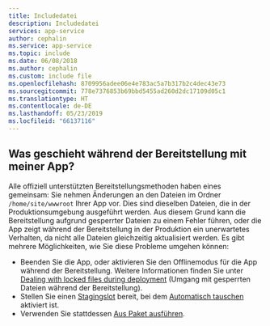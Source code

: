 ```yaml
---
title: Includedatei
description: Includedatei
services: app-service
author: cephalin
ms.service: app-service
ms.topic: include
ms.date: 06/08/2018
ms.author: cephalin
ms.custom: include file
ms.openlocfilehash: 8709956adee06e4e783ac5a7b317b2c4dec43e73
ms.sourcegitcommit: 778e7376853b69bbd5455ad260d2dc17109d05c1
ms.translationtype: HT
ms.contentlocale: de-DE
ms.lasthandoff: 05/23/2019
ms.locfileid: "66137116"
---
```

## <a name="what-happens-to-my-app-during-deployment"></a>Was geschieht während der Bereitstellung mit meiner App?

Alle offiziell unterstützten Bereitstellungsmethoden haben eines gemeinsam: Sie nehmen Änderungen an den Dateien im Ordner `/home/site/wwwroot` Ihrer App vor. Dies sind dieselben Dateien, die in der Produktionsumgebung ausgeführt werden. Aus diesem Grund kann die Bereitstellung aufgrund gesperrter Dateien zu einem Fehler führen, oder die App zeigt während der Bereitstellung in der Produktion ein unerwartetes Verhalten, da nicht alle Dateien gleichzeitig aktualisiert werden. Es gibt mehrere Möglichkeiten, wie Sie diese Probleme umgehen können:

- Beenden Sie die App, oder aktivieren Sie den Offlinemodus für die App während der Bereitstellung. Weitere Informationen finden Sie unter [Dealing with locked files during deployment](https://github.com/projectkudu/kudu/wiki/Dealing-with-locked-files-during-deployment) (Umgang mit gesperrten Dateien während der Bereitstellung).
- Stellen Sie einen [Stagingslot](../articles/app-service/deploy-staging-slots.md) bereit, bei dem [Automatisch tauschen](../articles/app-service/deploy-staging-slots.md#configure-auto-swap) aktiviert ist. 
- Verwenden Sie stattdessen [Aus Paket ausführen](https://github.com/Azure/app-service-announcements/issues/84).
